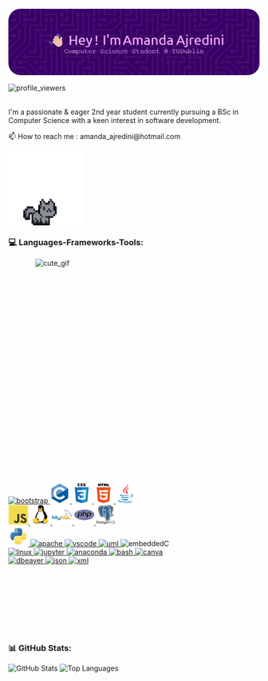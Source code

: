 ![Header](./github-header-image.png)

<img align="left" src="https://komarev.com/ghpvc/?username=amandaajredini&label=Visitors&color=7E1CCE&style=flat" alt="profile_viewers" /></br></br>

<p align="left">I'm a passionate & eager 2nd year student currently pursuing a BSc in Computer Science with a keen interest in software development.</p>
<p align="left">📫 How to reach me : amanda_ajredini@hotmail.com</p>

<img align="center" src="https://raw.githubusercontent.com/erdyn/welcomeGif/refs/heads/main/pixel-cat.gif" alt="cat_gif" width="150" height="150"/>

<h3 align="left">💻 Languages-Frameworks-Tools:</h3>
<img align="right" src="https://user-images.githubusercontent.com/74038190/219923809-b86dc415-a0c2-4a38-bc88-ad6cf06395a8.gif" alt="cute_gif" width="450" height="450"/>

<p align="left">
  <a href="https://getbootstrap.com" target="_blank" rel="noreferrer"> 
    <img src="https://cdn.jsdelivr.net/gh/devicons/devicon@latest/icons/bootstrap/bootstrap-original.svg" alt="bootstrap" width="40" height="40"/>
  </a> 
  <a href="https://www.cprogramming.com/" target="_blank" rel="noreferrer">
    <img src="https://raw.githubusercontent.com/devicons/devicon/master/icons/c/c-original.svg" alt="c" width="40" height="40"/>
  </a> 
  <a href="https://www.w3schools.com/css/" target="_blank" rel="noreferrer">
    <img src="https://raw.githubusercontent.com/devicons/devicon/master/icons/css3/css3-original-wordmark.svg" alt="css3" width="40" height="40"/>
  </a> 
  <a href="https://www.w3.org/html/" target="_blank" rel="noreferrer">
    <img src="https://raw.githubusercontent.com/devicons/devicon/master/icons/html5/html5-original-wordmark.svg" alt="html5" width="40" height="40"/> 
  </a> 
  <a href="https://www.java.com" target="_blank" rel="noreferrer"> 
    <img src="https://raw.githubusercontent.com/devicons/devicon/master/icons/java/java-original.svg" alt="java" width="40" height="40"/> 
  </a>
  <br/>
  <a href="https://developer.mozilla.org/en-US/docs/Web/JavaScript" target="_blank" rel="noreferrer"> 
    <img src="https://raw.githubusercontent.com/devicons/devicon/master/icons/javascript/javascript-original.svg" alt="javascript" width="40" height="40"/> 
  </a> 
  <a href="https://www.linux.org/" target="_blank" rel="noreferrer"> 
    <img src="https://raw.githubusercontent.com/devicons/devicon/master/icons/linux/linux-original.svg" alt="linux" width="40" height="40"/> 
  </a> 
  <a href="https://www.mysql.com/" target="_blank" rel="noreferrer"> 
    <img src="https://raw.githubusercontent.com/devicons/devicon/master/icons/mysql/mysql-original-wordmark.svg" alt="mysql" width="40" height="40"/> 
  </a> 
  <a href="https://www.php.net" target="_blank" rel="noreferrer"> 
    <img src="https://raw.githubusercontent.com/devicons/devicon/master/icons/php/php-original.svg" alt="php" width="40" height="40"/> 
  </a> 
  <a href="https://www.postgresql.org" target="_blank" rel="noreferrer"> 
    <img src="https://raw.githubusercontent.com/devicons/devicon/master/icons/postgresql/postgresql-original-wordmark.svg" alt="postgresql" width="40" height="40"/> 
  </a>
  <br/>
  <a href="https://www.python.org" target="_blank" rel="noreferrer"> 
    <img src="https://raw.githubusercontent.com/devicons/devicon/master/icons/python/python-original.svg" alt="python" width="40" height="40"/> 
  </a> 
  <a href="https://httpd.apache.org/" target="_blank" rel="noreferrer"> 
    <img src="https://cdn.jsdelivr.net/gh/devicons/devicon@latest/icons/apache/apache-original-wordmark.svg" alt="apache" width="40" height="40"/> 
  </a>
  <a href="https://code.visualstudio.com/" target="_blank" rel="noreferrer"> 
    <img src="https://cdn.jsdelivr.net/gh/devicons/devicon@latest/icons/vscode/vscode-original.svg" alt="vscode" width="40" height="40"/> 
  </a>
  <a href="https://www.uml.org/" target="_blank" rel="noreferrer"> 
    <img src="https://cdn.jsdelivr.net/gh/devicons/devicon@latest/icons/unifiedmodelinglanguage/unifiedmodelinglanguage-original.svg" alt="uml" width="40" height="40"/> 
  </a>
  <img src="https://cdn.jsdelivr.net/gh/devicons/devicon@latest/icons/embeddedc/embeddedc-original-wordmark.svg" alt="embeddedC" width="40" height="40"/>
  <br/>
  <a href="https://www.kernel.org/" target="_blank" rel="noreferrer"> 
    <img src="https://cdn.jsdelivr.net/gh/devicons/devicon@latest/icons/linux/linux-original.svg" alt="linux" width="40" height="40"/> 
  </a>
  <a href="https://jupyter.org/" target="_blank" rel="noreferrer"> 
    <img src="https://cdn.jsdelivr.net/gh/devicons/devicon@latest/icons/jupyter/jupyter-original-wordmark.svg" alt="jupyter" width="40" height="40"/> 
  </a>
  <a href="https://www.anaconda.com/" target="_blank" rel="noreferrer"> 
    <img src="https://cdn.jsdelivr.net/gh/devicons/devicon@latest/icons/anaconda/anaconda-original.svg" alt="anaconda" width="40" height="40"/> 
  </a>
  <a href="https://www.gnu.org/software/bash/" target="_blank" rel="noreferrer"> 
    <img src="https://cdn.jsdelivr.net/gh/devicons/devicon@latest/icons/bash/bash-original.svg" alt="bash" width="40" height="40"/> 
  </a>
  <a href="https://www.canva.com/en_gb/" target="_blank" rel="noreferrer"> 
    <img src="https://cdn.jsdelivr.net/gh/devicons/devicon@latest/icons/canva/canva-original.svg" alt="canva" width="40" height="40"/> 
  </a>
  <br/>
  <a href="https://dbeaver.io/" target="_blank" rel="noreferrer"> 
    <img src="https://cdn.jsdelivr.net/gh/devicons/devicon@latest/icons/dbeaver/dbeaver-original.svg" alt="dbeaver" width="40" height="40"/> 
  </a>
  <a href="https://www.json.org/json-en.html" target="_blank" rel="noreferrer"> 
    <img src="https://cdn.jsdelivr.net/gh/devicons/devicon@latest/icons/json/json-plain.svg" alt="json" width="40" height="40"/> 
  </a>
  <a href="https://www.xml.com/" target="_blank" rel="noreferrer"> 
    <img src="https://cdn.jsdelivr.net/gh/devicons/devicon@latest/icons/xml/xml-original.svg" alt="xml" width="40" height="40"/> 
  </a>
</p>
<br/>
<br/>
<br/>
<br/>
<br/>
<br/>
<br/>

<h3 align="left">📊 GitHub Stats:</h3>
<div align="left">
  <img src="https://github-readme-stats.vercel.app/api?username=AmandaAjredini&theme=shades-of-purple&hide_border=false&include_all_commits=false&count_private=false" alt="GitHub Stats"/>
  <img src="https://github-readme-stats.vercel.app/api/top-langs/?username=AmandaAjredini&theme=shades-of-purple&hide_border=false&include_all_commits=false&count_private=false&layout=compact" alt="Top Languages"/>
</div>
